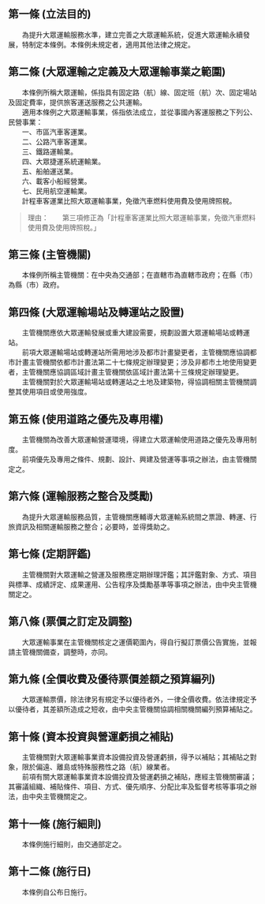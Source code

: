 第一條 (立法目的)
-----------------
　　為提升大眾運輸服務水準，建立完善之大眾運輸系統，促進大眾運輸永續發展，特制定本條例。本條例未規定者，適用其他法律之規定。  


第二條 (大眾運輸之定義及大眾運輸事業之範圍)
-------------------------------------------
　　本條例所稱大眾運輸，係指具有固定路（航）線、固定班（航）次、固定場站及固定費率，提供旅客運送服務之公共運輸。  
　　適用本條例之大眾運輸事業，係指依法成立，並從事國內客運服務之下列公、民營事業：  
　　一、市區汽車客運業。  
　　二、公路汽車客運業。  
　　三、鐵路運輸業。  
　　四、大眾捷運系統運輸業。  
　　五、船舶運送業。  
　　六、載客小船經營業。  
　　七、民用航空運輸業。  
　　計程車客運業比照大眾運輸事業，免徵汽車燃料使用費及使用牌照稅。  
> 理由：　　第三項修正為「計程車客運業比照大眾運輸事業，免徵汽車燃料使用費及使用牌照稅。」



第三條 (主管機關)
-----------------
　　本條例所稱主管機關：在中央為交通部；在直轄市為直轄市政府；在縣（市）為縣（市）政府。  


第四條 (大眾運輸場站及轉運站之設置)
-----------------------------------
　　主管機關應依大眾運輸發展或重大建設需要，規劃設置大眾運輸場站或轉運站。  
　　前項大眾運輸場站或轉運站所需用地涉及都市計畫變更者，主管機關應協調都市計畫主管機關依都市計畫法第二十七條規定辦理變更；涉及非都市土地使用變更者，主管機關應協調區域計畫主管機關依區域計畫法第十三條規定辦理變更。  
　　主管機關對於大眾運輸場站或轉運站之土地及建築物，得協調相關主管機關調整其使用項目或使用強度。  


第五條 (使用道路之優先及專用權)
-------------------------------
　　主管機關為改善大眾運輸營運環境，得建立大眾運輸使用道路之優先及專用制度。  
　　前項優先及專用之條件、規劃、設計、興建及營運等事項之辦法，由主管機關定之。  


第六條 (運輸服務之整合及獎勵)
-----------------------------
　　為提升大眾運輸服務品質，主管機關應輔導大眾運輸系統間之票證、轉運、行旅資訊及相關運輸服務之整合；必要時，並得獎助之。  


第七條 (定期評鑑)
-----------------
　　主管機關對大眾運輸之營運及服務應定期辦理評鑑；其評鑑對象、方式、項目與標準、成績評定、成果運用、公告程序及獎勵基準等事項之辦法，由中央主管機關定之。  


第八條 (票價之訂定及調整)
-------------------------
　　大眾運輸事業在主管機關核定之運價範圍內，得自行擬訂票價公告實施，並報請主管機關備查，調整時，亦同。  


第九條 (全價收費及優待票價差額之預算編列)
-----------------------------------------
　　大眾運輸票價，除法律另有規定予以優待者外，一律全價收費。依法律規定予以優待者，其差額所造成之短收，由中央主管機關協調相關機關編列預算補貼之。  


第十條 (資本投資與營運虧損之補貼)
---------------------------------
　　主管機關對大眾運輸事業資本設備投資及營運虧損，得予以補貼；其補貼之對象，限於偏遠、離島或特殊服務性之路（航）線業者。  
　　前項有關大眾運輸事業資本設備投資及營運虧損之補貼，應經主管機關審議；其審議組織、補貼條件、項目、方式、優先順序、分配比率及監督考核等事項之辦法，由中央主管機關定之。  


第十一條 (施行細則)
-------------------
　　本條例施行細則，由交通部定之。  


第十二條 (施行日)
-----------------
　　本條例自公布日施行。